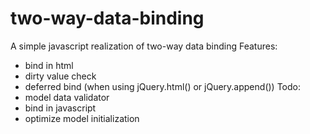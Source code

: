 # two-way-data-binding
A simple javascript realization of two-way data binding
Features:
 - bind in html
 - dirty value check
 - deferred bind (when using jQuery.html() or jQuery.append())
Todo:
 - model data validator
 - bind in javascript
 - optimize model initialization
